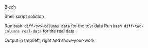 Blech

Shell script solution 

Run `bash diff-two-columns data` for the test data
Run `bash diff-two-columns real-data` for the real data

Output in tmp/left, right and show-your-work